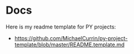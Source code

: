 # Docs

Here is my readme template for PY projects:

- https://github.com/MichaelCurrin/py-project-template/blob/master/README.template.md
